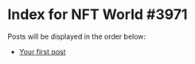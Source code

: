 # Index for NFT World #3971
Posts will be displayed in the order below:

- [Your first post](./001-first.md)

